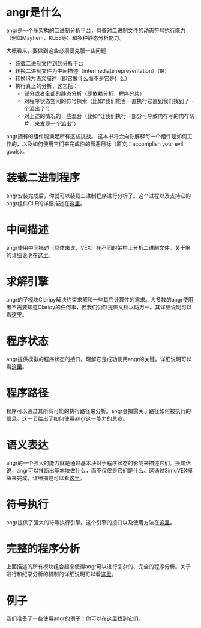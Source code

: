 # angr是什么

angr是一个多架构的二进制分析平台，具备对二进制文件的动态符号执行能力（例如Mayhem，KLEE等）和多种静态分析能力。

大概看来，要做到这些必须要克服一些问题：

- 装载二进制文件到到分析平台
- 转换二进制文件为中间描述（intermediate representation）（IR）
- 转换IR为语义描述（即它做什么而不是它是什么）
- 执行真正的分析，这包括：
  - 部分或者全部的静态分析（即依赖分析，程序分片）
  - 对程序状态空间的符号探索（比如“我们能否一直执行它直到我们找到了一个溢出？”）
  - 对上述的情况的一些混合（比如“让我们执行一部分可导致内存写的内存切片，来发现一个溢出”）
  
angr拥有的组件能满足所有这些挑战。
这本书将会向你解释每一个组件是如何工作的，以及如何使用它们来完成你的邪恶目标（原文：accomplish your evil goals）。

# 装载二进制程序

angr安装完成后，你就可以装载二进制程序进行分析了。这个过程以及支持它的angr组件CLE的详细描述在[这里](./loading.md)。

# 中间描述

angr使用中间描述（具体来说，VEX）在不同的架构上分析二进制文件。关于IR的详细说明在[这里](./ir.md)。

# 求解引擎

angr的子模块Claripy解决约束求解和一些其它计算性的需求。大多数的angr使用者不需要知道Claripy的任何事，但我们仍然提供文档以防万一。其详细说明可以看[这里](./claripy.md)。

# 程序状态

angr提供模拟的程序状态的接口。理解它是成功使用angr的关键。详细说明可以看[这里](./states.md)。

# 程序路径

程序可以通过其所有可能的执行路径来分析。angr会揭露关于路径如何被执行的信息。[这一节](./paths.md)给出了如何使用angr这一能力的总览。

# 语义表达

angr的一个强大的能力就是通过基本块对于程序状态的影响来描述它们。换句话说，angr可以推断出基本块做什么，而不仅仅是它们是什么。这通过SimuVEX模块来完成，详细描述可以看[这里](./simuvex.md)。

# 符号执行

angr提供了强大的符号执行引擎。这个引擎的接口以及使用方法在[这里](./surveyors.md)。

# 完整的程序分析

上面描述的所有模块组合起来使得angr可以进行复杂的、完全的程序分析。关于进行和纪录分析的机制的详细说明可以看[这里](./analyses.md)。

# 例子

我们准备了一些使用angr的例子！你可以在[这里](./examples.md)找到它们。